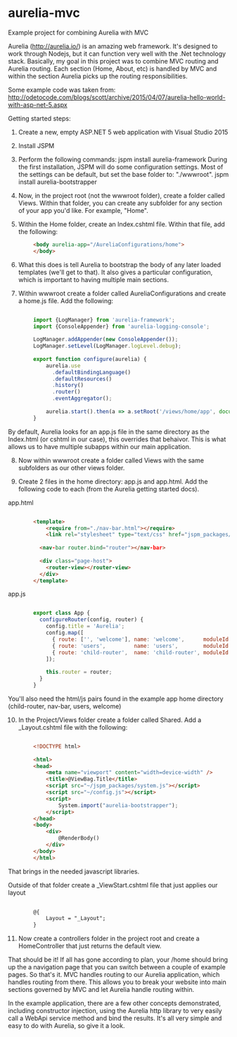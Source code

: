 # aurelia-mvc
Example project for combining Aurelia with MVC

Aurelia (http://aurelia.io/) is an amazing web framework. It's designed to work through Nodejs, but it can function very well with the .Net technology stack. Basically, my goal in this project was to combine MVC routing and Aurelia routing. Each section (Home, About, etc) is handled by MVC and within the section Aurelia picks up the routing responsibilities. 

Some example code was taken from: http://odetocode.com/blogs/scott/archive/2015/04/07/aurelia-hello-world-with-asp-net-5.aspx

Getting started steps: 
1. Create a new, empty ASP.NET 5 web application with Visual Studio 2015

2. Install JSPM

3. Perform the following commands:
jspm install aurelia-framework
During the first installation, JSPM will do some configuration settings. Most of the settings can be default, but set the base folder to: "./wwwroot".
jspm install aurelia-bootstrapper

4. Now, in the project root (not the wwwroot folder), create a folder called Views. Within that folder, you can create any subfolder for any section of your app you'd like. For example, "Home".

5. Within the Home folder, create an Index.cshtml file. Within that file, add the following: 
```html
        <body aurelia-app="/AureliaConfigurations/home">
        </body>
```

6. What this does is tell Aurelia to bootstrap the body of any later loaded templates (we'll get to that). It also gives a particular configuration, which is important to having multiple main sections.

7. Within wwwroot create a folder called AureliaConfigurations and create a home.js file. Add the following:
```javascript

        import {LogManager} from 'aurelia-framework';
        import {ConsoleAppender} from 'aurelia-logging-console';
        
        LogManager.addAppender(new ConsoleAppender());
        LogManager.setLevel(LogManager.logLevel.debug);
        
        export function configure(aurelia) {
            aurelia.use
              .defaultBindingLanguage()
              .defaultResources()
              .history()
              .router()
              .eventAggregator();
        
            aurelia.start().then(a => a.setRoot('/views/home/app', document.body));
        }

```

By default, Aurelia looks for an app.js file in the same directory as the Index.html (or cshtml in our case), this overrides that behaivor. This is what allows us to have multiple subapps within our main application.

8. Now within wwwroot create a folder called Views with the same subfolders as our other views folder. 

9. Create 2 files in the home directory: app.js and app.html. Add the following code to each (from the Aurelia getting started docs).

app.html
```html

        <template>
            <require from="./nav-bar.html"></require>
            <link rel="stylesheet" type="text/css" href="jspm_packages/github/twbs/bootstrap@3.3.5/css/bootstrap.css" />
        
          <nav-bar router.bind="router"></nav-bar>
        
          <div class="page-host">
            <router-view></router-view>
          </div>
        </template>


```

app.js
```javascript

        export class App {
          configureRouter(config, router) {
            config.title = 'Aurelia';
            config.map([
              { route: ['', 'welcome'], name: 'welcome',      moduleId: './welcome',      nav: true, title: 'Welcome' },
              { route: 'users',         name: 'users',        moduleId: './users',        nav: true, title: 'Github Users' },
              { route: 'child-router',  name: 'child-router', moduleId: './child-router', nav: true, title: 'Child Router' }
            ]);
        
            this.router = router;
          }
        }

```

You'll also need the html/js pairs found in the example app home directory (child-router, nav-bar, users, welcome)

10. In the Project/Views folder create a folder called Shared. Add a _Layout.cshtml file with the following:

```html

        <!DOCTYPE html>
        
        <html>
        <head>
            <meta name="viewport" content="width=device-width" />
            <title>@ViewBag.Title</title>
            <script src="~/jspm_packages/system.js"></script>
            <script src="~/config.js"></script>
            <script>
                System.import("aurelia-bootstrapper");
            </script>
        </head>
        <body>
            <div>
                @RenderBody()
            </div>
        </body>
        </html>

```

That brings in the needed javascript libraries. 

Outside of that folder create a _ViewStart.cshtml file that just applies our layout

```html
        
        @{
            Layout = "_Layout";
        }

```

11. Now create a controllers folder in the project root and create a HomeController that just returns the default view.

That should be it! If all has gone according to plan, your /home should bring up the a navigation page that you can switch between a couple of example pages. So that's it. MVC handles routing to our Aurelia application, which handles routing from there. This allows you to break your website into main sections governed by MVC and let Aurelia handle routing within.

In the example application, there are a few other concepts demonstrated, including constructor injection, using the Aurelia http library to very easily call a WebApi service method and bind the results. It's all very simple and easy to do with Aurelia, so give it a look.
